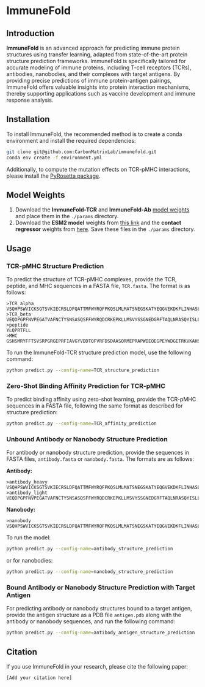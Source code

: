 <!-- # ImmuneFold
## Introduction
ImmuneFold is an approach for predicting immune protein structures using transfer learning, adapted from general protein structure prediction frameworks. ImmuneFold accurately models immune proteins, including T-cell receptors, antibodies, nanobodies, and their complexes with target antigens. Its precise prediction of immune protein-antigen pairings provides critical insights into protein interaction mechanisms, facilitating vaccine development.

## Installation
For easiest use, create a conda environment and install ImmuneFold via conda:
```bash
$ git clone git@github.com:CarbonMatrixLab/immunefold.git 
$ conda env create -f environment.yml
```
For computing the mutation effect of TCR-pMHC, install the [pyrosetta package](https://www.pyrosetta.org/downloads):

## Model weights
1. Download ImmuneFold-TCR and ImmuneFold-Ab [model weights](https://carbondesign.s3.amazonaws.com/params.tar), and place them in the `./params` directory.
2. Download the [ESM2 model](https://dl.fbaipublicfiles.com/fair-esm/models/esm2_t33_650M_UR50D.pt) and [contact regressor](https://dl.fbaipublicfiles.com/fair-esm/regression/esm2_t33_650M_UR50D-contact-regression.pt) weights from Github, and place them in the `./params` directory.

## Usage

### TCR-pMHC structure prediction
TCR-pMHC sequences can be provided as a fasta `TCR.fasta` (you are allowd to provide only TCR and TCR-peptide sequences), the  format of which is as follows:
```bash
>TCR_alpha
VSQHPSWVICKSGTSVKIECRSLDFQATTMFWYRQFPKQSLMLMATSNEGSKATYEQGVEKDKFLINHASLTLSTLTVTSAHPEDSSFYICSVSRDRNTGELFFGEGSRLTVL
>TCR_beta
VEQDPGPFNVPEGATVAFNCTYSNSASQSFFWYRQDCRKEPKLLMSVYSSGNEDGRFTAQLNRASQYISLLIRDSKLSDSATYLCVVNEEDALIFGKGTTLSVSS
>peptide
YLQPRTFLL
>MHC
GSHSMRYFFTSVSRPGRGEPRFIAVGYVDDTQFVRFDSDAASQRMEPRAPWIEQEGPEYWDGETRKVKAHSQTHRVDLGTLRGYYNQSEAGSHTVQRMYGCDVGSDWRFLRGYHQYAYDGKDYIALKEDLRSWTAADMAAQTTKHKWEAAHVAEQLRAYLEGTCVEWLRRYLENGKETLQ
```
you can use the ImmuneFold-TCR structure prediction model as follows:
```bash
$ python predict.py --config-name=TCR_structure_prediction
```

### Zero-shot binding affinity prediction of TCR-pMHC
TCR-pMHC sequences can be provided as a fasta `TCR.fasta`, the format of which is as follows:
```bash
>TCR_alpha
VSQHPSWVICKSGTSVKIECRSLDFQATTMFWYRQFPKQSLMLMATSNEGSKATYEQGVEKDKFLINHASLTLSTLTVTSAHPEDSSFYICSVSRDRNTGELFFGEGSRLTVL
>TCR_beta
VEQDPGPFNVPEGATVAFNCTYSNSASQSFFWYRQDCRKEPKLLMSVYSSGNEDGRFTAQLNRASQYISLLIRDSKLSDSATYLCVVNEEDALIFGKGTTLSVSS
>peptide
YLQPRTFLL
>MHC
GSHSMRYFFTSVSRPGRGEPRFIAVGYVDDTQFVRFDSDAASQRMEPRAPWIEQEGPEYWDGETRKVKAHSQTHRVDLGTLRGYYNQSEAGSHTVQRMYGCDVGSDWRFLRGYHQYAYDGKDYIALKEDLRSWTAADMAAQTTKHKWEAAHVAEQLRAYLEGTCVEWLRRYLENGKETLQ
```
you can use the ImmuneFold-TCR structure prediction model as follows:
```bash
$ python predict.py --config-name=TCR_affinity_prediction
```


### Unbounded antibody or nanobody structure prediction
Antibody or nanobody sequences can be provided as fastas `antibody.fasta` and `nanobody.fasta`, the formats of these are as follows:
```bash
>antibody_heavy
VSQHPSWVICKSGTSVKIECRSLDFQATTMFWYRQFPKQSLMLMATSNEGSKATYEQGVEKDKFLINHASLTLSTLTVTSAHPEDSSFYICSVSRDRNTGELFFGEGSRLTVL
>antibody_light
VEQDPGPFNVPEGATVAFNCTYSNSASQSFFWYRQDCRKEPKLLMSVYSSGNEDGRFTAQLNRASQYISLLIRDSKLSDSATYLCVVNEEDALIFGKGTTLSVSS
```
```bash
>nanobody
VSQHPSWVICKSGTSVKIECRSLDFQATTMFWYRQFPKQSLMLMATSNEGSKATYEQGVEKDKFLINHASLTLSTLTVTSAHPEDSSFYICSVSRDRNTGELFFGEGSRLTVL
```
you can use the ImmuneFold-Ab structure prediction model as follows:
```bash
$ python predict.py --config-name=antibody_structure_prediction
```
or 
```bash
$ python predict.py --config-name=nanobody_structure_prediction
```

### Bounded antibody or nanobody structure prediction given target antigen
Antibody or nanobody sequences are provided as above, then you need provide the target antigen structure as a pdb file `antigen.pdb`:
```bash
$ python predict.py --config-name=antibody_antigen_structure_prediction
```


## Citation
If you use ImmuneFold in your research, please cite the following paper:
```
sssss
``` -->


# ImmuneFold

## Introduction
**ImmuneFold** is an advanced approach for predicting immune protein structures using transfer learning, adapted from state-of-the-art protein structure prediction frameworks. ImmuneFold is specifically tailored for accurate modeling of immune proteins, including T-cell receptors (TCRs), antibodies, nanobodies, and their complexes with target antigens. By providing precise predictions of immune protein-antigen pairings, ImmuneFold offers valuable insights into protein interaction mechanisms, thereby supporting applications such as vaccine development and immune response analysis.

## Installation
To install ImmuneFold, the recommended method is to create a conda environment and install the required dependencies:

```bash
git clone git@github.com:CarbonMatrixLab/immunefold.git 
conda env create -f environment.yml
```

Additionally, to compute the mutation effects on TCR-pMHC interactions, please install the [PyRosetta package](https://www.pyrosetta.org/downloads).

## Model Weights
1. Download the **ImmuneFold-TCR** and **ImmuneFold-Ab** [model weights](https://carbondesign.s3.amazonaws.com/params.tar) and place them in the `./params` directory.
2. Download the **ESM2 model** weights from [this link](https://dl.fbaipublicfiles.com/fair-esm/models/esm2_t33_650M_UR50D.pt) and the **contact regressor** weights from [here](https://dl.fbaipublicfiles.com/fair-esm/regression/esm2_t33_650M_UR50D-contact-regression.pt). Save these files in the `./params` directory.

## Usage

### TCR-pMHC Structure Prediction
To predict the structure of TCR-pMHC complexes, provide the TCR, peptide, and MHC sequences in a FASTA file, `TCR.fasta`. The format is as follows:

```
>TCR_alpha
VSQHPSWVICKSGTSVKIECRSLDFQATTMFWYRQFPKQSLMLMATSNEGSKATYEQGVEKDKFLINHASLTLSTLTVTSAHPEDSSFYICSVSRDRNTGELFFGEGSRLTVL
>TCR_beta
VEQDPGPFNVPEGATVAFNCTYSNSASQSFFWYRQDCRKEPKLLMSVYSSGNEDGRFTAQLNRASQYISLLIRDSKLSDSATYLCVVNEEDALIFGKGTTLSVSS
>peptide
YLQPRTFLL
>MHC
GSHSMRYFFTSVSRPGRGEPRFIAVGYVDDTQFVRFDSDAASQRMEPRAPWIEQEGPEYWDGETRKVKAHSQTHRVDLGTLRGYYNQSEAGSHTVQRMYGCDVGSDWRFLRGYHQYAYDGKDYIALKEDLRSWTAADMAAQTTKHKWEAAHVAEQLRAYLEGTCVEWLRRYLENGKETLQ
```

To run the ImmuneFold-TCR structure prediction model, use the following command:

```bash
python predict.py --config-name=TCR_structure_prediction
```

### Zero-Shot Binding Affinity Prediction for TCR-pMHC
To predict binding affinity using zero-shot learning, provide the TCR-pMHC sequences in a FASTA file, following the same format as described for structure prediction:

```bash
python predict.py --config-name=TCR_affinity_prediction
```

### Unbound Antibody or Nanobody Structure Prediction
For antibody or nanobody structure prediction, provide the sequences in FASTA files, `antibody.fasta` or `nanobody.fasta`. The formats are as follows:

**Antibody:**
```
>antibody_heavy
VSQHPSWVICKSGTSVKIECRSLDFQATTMFWYRQFPKQSLMLMATSNEGSKATYEQGVEKDKFLINHASLTLSTLTVTSAHPEDSSFYICSVSRDRNTGELFFGEGSRLTVL
>antibody_light
VEQDPGPFNVPEGATVAFNCTYSNSASQSFFWYRQDCRKEPKLLMSVYSSGNEDGRFTAQLNRASQYISLLIRDSKLSDSATYLCVVNEEDALIFGKGTTLSVSS
```

**Nanobody:**
```
>nanobody
VSQHPSWVICKSGTSVKIECRSLDFQATTMFWYRQFPKQSLMLMATSNEGSKATYEQGVEKDKFLINHASLTLSTLTVTSAHPEDSSFYICSVSRDRNTGELFFGEGSRLTVL
```

To run the model:

```bash
python predict.py --config-name=antibody_structure_prediction
```

or for nanobodies:

```bash
python predict.py --config-name=nanobody_structure_prediction
```

### Bound Antibody or Nanobody Structure Prediction with Target Antigen
For predicting antibody or nanobody structures bound to a target antigen, provide the antigen structure as a PDB file `antigen.pdb` along with the antibody or nanobody sequences, and run the following command:

```bash
python predict.py --config-name=antibody_antigen_structure_prediction
```

## Citation
If you use ImmuneFold in your research, please cite the following paper:

```
[Add your citation here]
```

